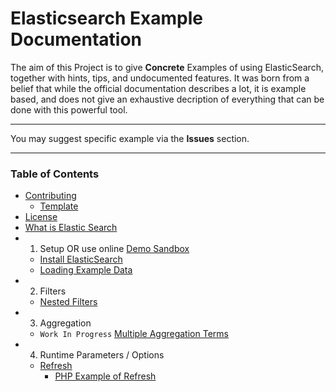 # Elasticsearch Example Documentation

The aim of this Project is to give **Concrete** Examples of using ElasticSearch, together with hints, tips, and undocumented features. It was born from a belief that while the official documentation describes a lot, it is example based, and does not give an exhaustive decription of everything that can be done with this powerful tool.

---

You may suggest specific example via the **Issues** section.

---

### Table of Contents

* [Contributing](/docs/contributing.md)
    * [Template](/docs/_template.md)
* [License](/LICENSE)
* [What is Elastic Search](/docs/what-is-elasticsearch.md)
* 1. Setup OR use online [Demo Sandbox](http://elasticsearch-sandbox.herokuapp.com)
    * [Install ElasticSearch](/docs/1-setup/install.md)
    * [Loading Example Data](/docs/1-setup/load-example-data.md)
* 2. Filters
    * [Nested Filters](/docs/2-filters/filters-nested.md)
* 3. Aggregation
    * `Work In Progress` [Multiple Aggregation Terms](/docs/3-aggregation/aggregation-multiple-terms.md)
* 4. Runtime Parameters / Options
    * [Refresh](/docs/4-runtime-parameters/refresh-parameter.md)
        * [PHP Example of Refresh](/example/php/4-runtime-parameters/refresh-parameter.md)
